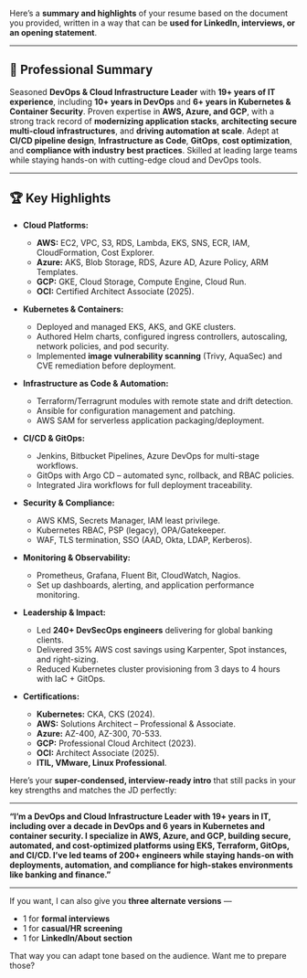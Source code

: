 Here’s a **summary and highlights** of your resume based on the document you provided, written in a way that can be **used for LinkedIn, interviews, or an opening statement**.

---

## **📄 Professional Summary**

Seasoned **DevOps & Cloud Infrastructure Leader** with **19+ years of IT experience**, including **10+ years in DevOps** and **6+ years in Kubernetes & Container Security**. Proven expertise in **AWS, Azure, and GCP**, with a strong track record of **modernizing application stacks**, **architecting secure multi-cloud infrastructures**, and **driving automation at scale**. Adept at **CI/CD pipeline design**, **Infrastructure as Code**, **GitOps**, **cost optimization**, and **compliance with industry best practices**. Skilled at leading large teams while staying hands-on with cutting-edge cloud and DevOps tools.

---

## **🏆 Key Highlights**

* **Cloud Platforms:**

  * **AWS:** EC2, VPC, S3, RDS, Lambda, EKS, SNS, ECR, IAM, CloudFormation, Cost Explorer.
  * **Azure:** AKS, Blob Storage, RDS, Azure AD, Azure Policy, ARM Templates.
  * **GCP:** GKE, Cloud Storage, Compute Engine, Cloud Run.
  * **OCI:** Certified Architect Associate (2025).

* **Kubernetes & Containers:**

  * Deployed and managed EKS, AKS, and GKE clusters.
  * Authored Helm charts, configured ingress controllers, autoscaling, network policies, and pod security.
  * Implemented **image vulnerability scanning** (Trivy, AquaSec) and CVE remediation before deployment.

* **Infrastructure as Code & Automation:**

  * Terraform/Terragrunt modules with remote state and drift detection.
  * Ansible for configuration management and patching.
  * AWS SAM for serverless application packaging/deployment.

* **CI/CD & GitOps:**

  * Jenkins, Bitbucket Pipelines, Azure DevOps for multi-stage workflows.
  * GitOps with Argo CD – automated sync, rollback, and RBAC policies.
  * Integrated Jira workflows for full deployment traceability.

* **Security & Compliance:**

  * AWS KMS, Secrets Manager, IAM least privilege.
  * Kubernetes RBAC, PSP (legacy), OPA/Gatekeeper.
  * WAF, TLS termination, SSO (AAD, Okta, LDAP, Kerberos).

* **Monitoring & Observability:**

  * Prometheus, Grafana, Fluent Bit, CloudWatch, Nagios.
  * Set up dashboards, alerting, and application performance monitoring.

* **Leadership & Impact:**

  * Led **240+ DevSecOps engineers** delivering for global banking clients.
  * Delivered 35% AWS cost savings using Karpenter, Spot instances, and right-sizing.
  * Reduced Kubernetes cluster provisioning from 3 days to 4 hours with IaC + GitOps.

* **Certifications:**

  * **Kubernetes:** CKA, CKS (2024).
  * **AWS:** Solutions Architect – Professional & Associate.
  * **Azure:** AZ-400, AZ-300, 70-533.
  * **GCP:** Professional Cloud Architect (2023).
  * **OCI:** Architect Associate (2025).
  * **ITIL, VMware, Linux Professional**.

Here’s your **super-condensed, interview-ready intro** that still packs in your key strengths and matches the JD perfectly:

---

**“I’m a DevOps and Cloud Infrastructure Leader with 19+ years in IT, including over a decade in DevOps and 6 years in Kubernetes and container security.
I specialize in AWS, Azure, and GCP, building secure, automated, and cost-optimized platforms using EKS, Terraform, GitOps, and CI/CD. 
I’ve led teams of 200+ engineers while staying hands-on with deployments, automation, and compliance for high-stakes environments like banking and finance.”**

---

If you want, I can also give you **three alternate versions** —

* 1 for **formal interviews**
* 1 for **casual/HR screening**
* 1 for **LinkedIn/About section**

That way you can adapt tone based on the audience.
Want me to prepare those?
